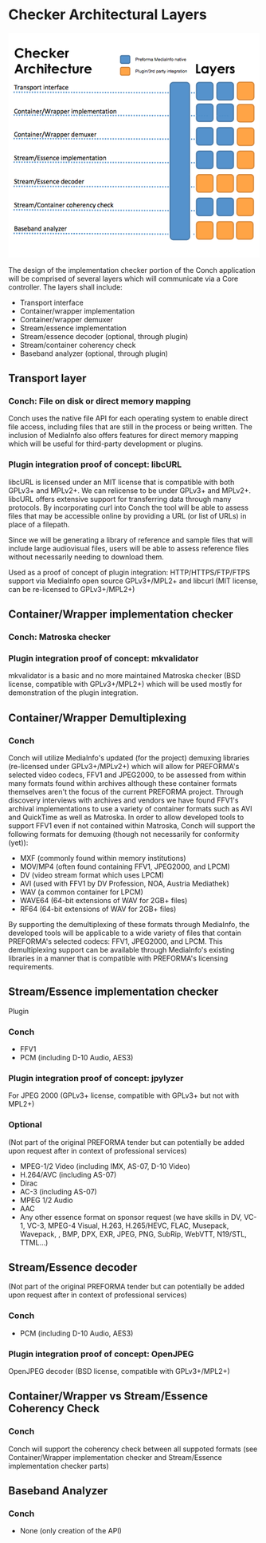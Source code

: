 # Checker Architectural Layers

![Checker Architecture Layers](./CheckerArchitectureLayers.png)

The design of the implementation checker portion of the Conch application will be comprised of several layers which will communicate via a Core controller. The layers shall include:

* Transport interface
* Container/wrapper implementation
* Container/wrapper demuxer
* Stream/essence implementation
* Stream/essence decoder (optional, through plugin)
* Stream/container coherency check
* Baseband analyzer (optional, through plugin)

## Transport layer

### Conch: File on disk or direct memory mapping

Conch uses the native file API for each operating system to enable direct file access, including files that are still in the process or being written. The inclusion of MediaInfo also offers features for direct memory mapping which will be useful for third-party development or plugins.

### Plugin integration proof of concept: libcURL

libcURL is licensed under an MIT license that is compatible with both GPLv3+ and MPLv2+. We can relicense to be under GPLv3+ and MPLv2+. libcURL offers extensive support for transferring data through many protocols. By incorporating curl into Conch the tool will be able to assess files that may be accessible online by providing a URL (or list of URLs) in place of a filepath.

Since we will be generating a library of reference and sample files that will include large audiovisual files, users will be able to assess reference files without necessarily needing to download them.

Used as a proof of concept of plugin integration: 
HTTP/HTTPS/FTP/FTPS support via MediaInfo open source GPLv3+/MPL2+ and libcurl (MIT license, can be re-licensed to GPLv3+/MPL2+)


## Container/Wrapper implementation checker

### Conch: Matroska checker

### Plugin integration proof of concept: mkvalidator
mkvalidator is a basic and no more maintained Matroska checker (BSD license, compatible with GPLv3+/MPL2+) which will be used mostly for demonstration of the plugin integration.

## Container/Wrapper Demultiplexing

### Conch

Conch will utilize MediaInfo's updated (for the project) demuxing libraries (re-licensed under GPLv3+/MPLv2+) which will allow for PREFORMA's selected video codecs, FFV1 and JPEG2000, to be assessed from within many formats found within archives although these container formats themselves aren't the focus of the current PREFORMA project. Through discovery interviews with archives and vendors we have found FFV1's archival implementations to use a variety of container formats such as AVI and QuickTime as well as Matroska. In order to allow developed tools to support FFV1 even if not contained within Matroska, Conch will support the following formats for demuxing (though not necessarily for conformity (yet)):

- MXF (commonly found within memory institutions)
- MOV/MP4 (often found containing FFV1, JPEG2000, and LPCM)
- DV (video stream format which uses LPCM)
- AVI (used with FFV1 by DV Profession, NOA, Austria Mediathek)
- WAV (a common container for LPCM)
- WAVE64 (64-bit extensions of WAV for 2GB+ files)
- RF64 (64-bit extensions of WAV for 2GB+ files)

By supporting the demultiplexing of these formats through MediaInfo, the developed tools will be applicable to a wide variety of files that contain PREFORMA's selected codecs: FFV1, JPEG2000, and LPCM. This demultiplexing support can be available through MediaInfo's existing libraries in a manner that is compatible with PREFORMA's licensing requirements.

## Stream/Essence implementation checker

Plugin

### Conch

- FFV1
- PCM (including D-10 Audio, AES3)

### Plugin integration proof of concept: jpylyzer
For JPEG 2000 (GPLv3+ license, compatible with GPLv3+ but not with MPL2+)

### Optional 

(Not part of the original PREFORMA tender but can potentially be added upon request after in context of professional services)

- MPEG-1/2 Video (including IMX, AS-07, D-10 Video)
- H.264/AVC (including AS-07)
- Dirac
- AC-3 (including AS-07)
- MPEG 1/2 Audio
- AAC
- Any other essence format on sponsor request (we have skills in DV, VC-1, VC-3, MPEG-4 Visual, H.263, H.265/HEVC, FLAC, Musepack, Wavepack, , BMP, DPX, EXR, JPEG, PNG, SubRip, WebVTT, N19/STL, TTML…)

## Stream/Essence decoder

(Not part of the original PREFORMA tender but can potentially be added upon request after in context of professional services)

### Conch

- PCM (including D-10 Audio, AES3)

### Plugin integration proof of concept: OpenJPEG
OpenJPEG decoder (BSD license, compatible with GPLv3+/MPL2+)


## Container/Wrapper vs Stream/Essence Coherency Check

### Conch
Conch will support the coherency check between all suppoted formats (see Container/Wrapper implementation checker and Stream/Essence implementation checker parts)

## Baseband Analyzer

### Conch

- None (only creation of the API)

